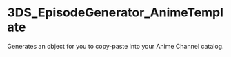# 3DS_EpisodeGenerator_AnimeTemplate
Generates an object for you to copy-paste into your Anime Channel catalog.

